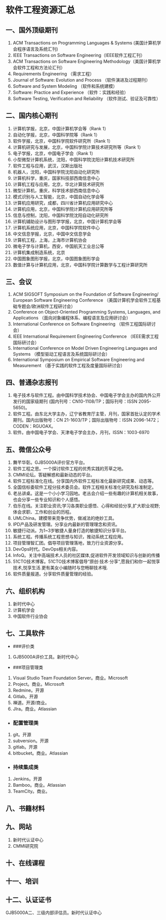 # 软件工程资源汇总

## 一、国外顶级期刊

1. ACM Transactions on Programming Languages & Systems (美国计算机学会程序语言及系统汇刊)
2. IEEE Transactions on Software Engineering（IEEE软件工程汇刊）
3. ACM Transactions on Software Engineering Methodology（美国计算机学会软件工程和方法论汇刊）
4. Requirements Engineering （需求工程）
5. Journal of Software: Evolution and Process （软件演进及过程期刊）
6. Software and System Modeling  （软件和系统建模）
7. Software: Practice and Experience  （软件：实践和经验）
8. Software Testing, Verification and Reliability  （软件测试、验证及可靠性）

## 二、国内核心期刊

1. 计算机学报，北京，中国计算机学会等（Rank 1） 
2. 自动化学报，北京，中国科学院等（Rank 1） 
3. 软件学报，北京，中国科学院软件研究所（Rank 1）
4. 计算机研究与发展，北京，中国科学院计算技术研究所等（Rank 1） 
5. 电子学报，北京，中国电子学会（Rank 1）
6. 小型微型计算机系统，沈阳，中国科学院沈阳计算机技术研究所 
7. 软件工程与应用，武汉，汉斯出版社
8. 机器人，沈阳，中国科学院沈阳自动化研究所 
9. 计算机科学，重庆，国家科技部西南信息中心 
10. 计算机工程与应用，北京，华北计算技术研究所 
11. 微型计算机，重庆，科学技术部西南信息中心 
12. 模式识别与人工智能，北京，中国自动化学会等 
13. 计算机应用研究，成都，四川省计算机应用研究中心
14. 计算机应用，北京，中国科学院计算机应用研究所等 
15. 信息与控制，沈阳，中国科学院沈阳自动化研究所 
16. 计算机辅助设计与图形学学报，北京，中国计算机学会等 
17. 计算机系统应用，北京，中国科学院软件中心 
18. 中文信息学报，北京，中国中文信息学会 
19. 计算机工程，上海，上海市计算机协会 
20. 微电子学与计算机，西安，中国航天工业总公等 
21. 计算机集成制造系统，北京 
22. 中国图象图形学报，北京，中国图象图形学会
23. 数值计算与计算机应用，北京，中国科学院计算数学与工程计算研究所



## 三、会议

1. ACM SIGSOFT Symposium on the Foundation of Software Engineering/ European Software Engineering Conference （美国计算机学会软件工程基础专题会/欧洲软件工程研讨会）
2. Conference on Object-Oriented Programming Systems, Languages, and Applications （面向对象编程体系、编程语言及应用研讨会）
3. International Conference on Software Engineering  （软件工程国际研讨会）
4. IEEE International Requirement Engineering Conference （IEEE需求工程国际研讨会）
5. International Conference on Model Driven Engineering Languages and Systems （模型驱动工程语言及系统国际研讨会）
6. International Symposium on Empirical Software Engineering and Measurement （基于实践的软件工程及度量国际研讨会）

## 四、普通杂志报刊

1. 电子技术与软件工程。由中国科学技术协会、中国电子学会主办的国内外公开发行的国家级期刊 (国内刊号：CN10-1108/TP；国际刊号：ISSN 2095-5650)。
2. 软件工程。由东北大学主办，辽宁省教育厅主管，月刊，国家首批认定的学术期刊。国内出版物号：CN 21-1603/TP；国际出版物号：ISSN 2096-1472；CODEN：RGUOAX。
3. 软件。由中国电子学会、天津电子学会主办，月刊，ISSN：1003-6970

## 五、微信公众号

1. 舞芊华彰。GJB5000A评价官方平台。
2. 软件工程之思。一个探讨软件工程的优秀实践的芳草之地。
3. CMMI论坛。答疑解惑和最新动态的平台。
4. 软件工程标准化在线。分享国内外软件工程标准化最新研究成果、动态等。
5. 全国信标委软件工程分技术委员会。软件工程相关标准化研究及标准制定。
6. 老丛讲桌。这是一个小小学习园地。老丛会介绍一些有趣的计算机相关故事，也会分享一些专业知识和个人感悟。
7. 伯乐在线。关注职业资讯;学习各类职业感悟、心得和经验分享,扩大职业视野;体会求职、工作和创业的历程。
8. UMLChina。建模带来竞争优势，做减法的绝妙工具。
9. IPD产品及研发管理。分享业内最新的管理理念和资讯。
10. 敏捷行动派。为1~3岁敏捷人量身打造的敏捷知识分享平台。
11. 系统工程。传播系统工程思想与知识，推动系统工程应用。
12. 项目管理智汇团。倡导项目管理落地，致力行业资源分享。
13. DevOps时代。DevOps相关内容。
14. InfoQ。关注中高端技术人员的社区媒体,促进软件开发领域知识与创新的传播
15. 51CTO技术博客。51CTO技术博客倡导“原创·技术·分享“,愿我们和你一起悦享技术,悦享生活.更有美女小编随时与您畅聊技术哦.
16. 软件质量报道。分享软件质量管理的经验。

## 六、组织机构

1. 新时代中心
2. 计算机学会
3. 中国软件行业协会

## 七、工具软件

- ###评价类

1. GJB5000A评价工具。新时代中心

- ###项目管理类

1. Visual Studio Team Foundation Server。商业。Microsoft
2. Project。商业。Microsoft
3. Redmine。开源
4. Gitlab。开源
5. 禅道。开源/商业。
6. JIra。商业。Atlassian

- ### 配置管理类

1. git。开源
2. subversion。开源
3. gitlab。开源
4. bitbucket。商业。Atlassian

- ### 持续集成类

1. Jenkins。开源
2. Bamboo。商业。Atlassian
3. TeamCity。商业。

## 八、书籍材料

## 九、网站

1. 新时代认证中心
2. CMMI研究院

## 十、在线课程


## 十一、培训

## 十二、认证证书

GJB5000A二、三级内部评估员。新时代认证中心